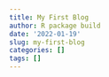 ```yaml
---
title: My First Blog
author: R package build
date: '2022-01-19'
slug: my-first-blog
categories: []
tags: []
---
```


